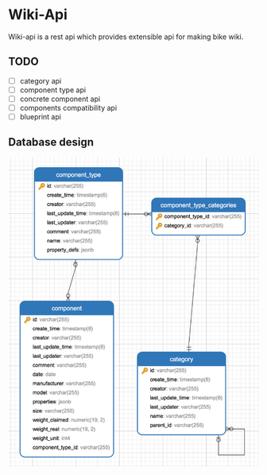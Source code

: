 # Wiki-Api

Wiki-api is a rest api which provides extensible api for making bike wiki.

## TODO

- [ ] category api
- [ ] component type api
- [ ] concrete component api
- [ ] components compatibility api
- [ ] blueprint api

## Database design

![db](docs/db_v1.png)
